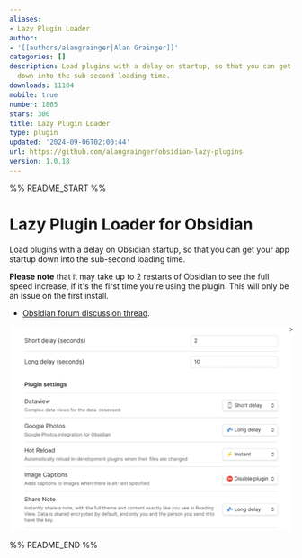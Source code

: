 ```yaml
---
aliases:
- Lazy Plugin Loader
author:
- '[[authors/alangrainger|Alan Grainger]]'
categories: []
description: Load plugins with a delay on startup, so that you can get your app startup
  down into the sub-second loading time.
downloads: 11104
mobile: true
number: 1865
stars: 300
title: Lazy Plugin Loader
type: plugin
updated: '2024-09-06T02:00:44'
url: https://github.com/alangrainger/obsidian-lazy-plugins
version: 1.0.18
---
```


%% README_START %%

# Lazy Plugin Loader for Obsidian

Load plugins with a delay on Obsidian startup, so that you can get your app startup down into the sub-second loading time.

**Please note** that it may take up to 2 restarts of Obsidian to see the full speed increase, if it's the first time you're using the plugin. This will only be an issue on the first install.

- [Obsidian forum discussion thread](https://forum.obsidian.md/t/87627).

![](https://raw.githubusercontent.com/alangrainger/obsidian-lazy-plugins/HEAD/screenshot.png)


%% README_END %%